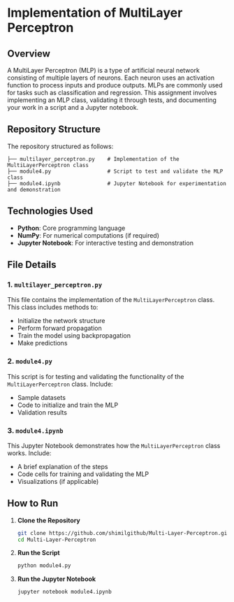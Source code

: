 # Implementation of MultiLayer Perceptron 

## Overview

A MultiLayer Perceptron (MLP) is a type of artificial neural network consisting of multiple layers of neurons. Each neuron uses an activation function to process inputs and produce outputs. MLPs are commonly used for tasks such as classification and regression. This assignment involves implementing an MLP class, validating it through tests, and documenting your work in a script and a Jupyter notebook.

## Repository Structure

The repository structured as follows:

```
├── multilayer_perceptron.py    # Implementation of the MultiLayerPerceptron class
├── module4.py                  # Script to test and validate the MLP class
├── module4.ipynb               # Jupyter Notebook for experimentation and demonstration
```

## Technologies Used

- **Python**: Core programming language
- **NumPy**: For numerical computations (if required)
- **Jupyter Notebook**: For interactive testing and demonstration

## File Details

### 1. `multilayer_perceptron.py`
This file contains the implementation of the `MultiLayerPerceptron` class. This class includes methods to:
- Initialize the network structure
- Perform forward propagation
- Train the model using backpropagation
- Make predictions

### 2. `module4.py`
This script is for testing and validating the functionality of the `MultiLayerPerceptron` class. Include:
- Sample datasets
- Code to initialize and train the MLP
- Validation results

### 3. `module4.ipynb`
This Jupyter Notebook demonstrates how the `MultiLayerPerceptron` class works. Include:
- A brief explanation of the steps
- Code cells for training and validating the MLP
- Visualizations (if applicable)

## How to Run

1. **Clone the Repository**
   ```bash
   git clone https://github.com/shimilgithub/Multi-Layer-Perceptron.git
   cd Multi-Layer-Perceptron
   ```

2. **Run the Script**
   ```bash
   python module4.py
   ```

3. **Run the Jupyter Notebook**
   ```bash
   jupyter notebook module4.ipynb
   ```
